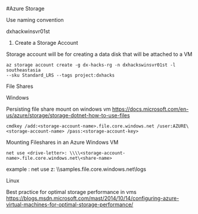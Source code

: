 #Azure Storage

Use naming convention

dxhackwinsvr01st

1. Create a Storage Account

Storage account will be for creating a data disk that will be attached to a VM

```Shell
az storage account create -g dx-hacks-rg -n dxhackswinsvr01st -l southeastasia 
--sku Standard_LRS --tags project:dxhacks 
```

File Shares

Windows

Persisting file share mount on windows vm
https://docs.microsoft.com/en-us/azure/storage/storage-dotnet-how-to-use-files

```shell
cmdkey /add:<storage-account-name>.file.core.windows.net /user:AZURE\<storage-account-name> /pass:<storage-account-key>
```

Mounting Fileshares in an Azure Windows VM
```Shell
net use <drive-letter>: \\\\<storage-account-name>.file.core.windows.net\<share-name>
```
example :
net use z: \\\\samples.file.core.windows.net\logs

Linux

Best practice for optimal storage performance in vms
https://blogs.msdn.microsoft.com/mast/2014/10/14/configuring-azure-virtual-machines-for-optimal-storage-performance/


